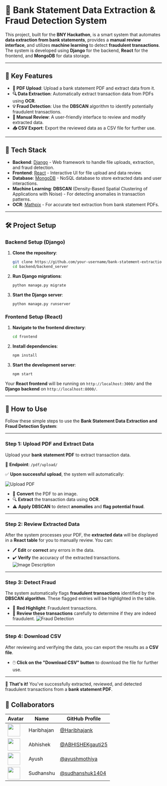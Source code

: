 # 🏦 Bank Statement Data Extraction & Fraud Detection System

This project, built for the **BNY Hackathon**, is a smart system that automates **data extraction from bank statements**, provides a **manual review interface**, and utilizes **machine learning** to detect **fraudulent transactions**. The system is developed using **Django** for the backend, **React** for the frontend, and **MongoDB** for data storage.

---

## 🎯 Key Features

- **📄 PDF Upload**: Upload a bank statement PDF and extract data from it.
- **🔍 Data Extraction**: Automatically extract transaction data from PDFs using **OCR**.
- **💡 Fraud Detection**: Use the **DBSCAN** algorithm to identify potentially fraudulent transactions.
- **📝 Manual Review**: A user-friendly interface to review and modify extracted data.
- **📥 CSV Export**: Export the reviewed data as a CSV file for further use.

---

## 🚀 Tech Stack

- **Backend**: [Django](https://www.djangoproject.com/) - Web framework to handle file uploads, extraction, and fraud detection.
- **Frontend**: [React](https://reactjs.org/) - Interactive UI for file upload and data review.
- **Database**: [MongoDB](https://www.mongodb.com/) - NoSQL database to store extracted data and user interactions.
- **Machine Learning**: **DBSCAN** (Density-Based Spatial Clustering of Applications with Noise) - For detecting anomalies in transaction patterns.
- **OCR**: [Mathpix](https://mathpix.com/) - For accurate text extraction from bank statement PDFs.

---

## 🛠️ Project Setup

### **Backend Setup (Django)**

1. **Clone the repository**:

    ```bash
    git clone https://github.com/your-username/bank-statement-extraction.git
    cd backend/backend_server
    ```

2. **Run Django migrations**:

    ```bash
    python manage.py migrate
    ```

3. **Start the Django server**:

    ```bash
    python manage.py runserver
    ```

### **Frontend Setup (React)**

1. **Navigate to the frontend directory**:

    ```bash
    cd frontend
    ```

2. **Install dependencies**:

    ```bash
    npm install
    ```

3. **Start the development server**:

    ```bash
    npm start
    ```

Your **React frontend** will be running on `http://localhost:3000/` and the **Django backend** on `http://localhost:8000/`.

------------------------------------------------------------------------------------------------------------------------------------------------------------------------------------



## 📄 **How to Use**

Follow these simple steps to use the **Bank Statement Data Extraction and Fraud Detection System**:

---

### Step 1: **Upload PDF and Extract Data**

Upload your **bank statement PDF** to extract transaction data.

📂 **Endpoint**: `/pdf/upload/`

✅ **Upon successful upload**, the system will automatically:

![Upload PDF](https://drive.google.com/uc?export=view&id=1DepUZyaKDF5oNbhFm-scjW3zcTQ9joV4)

- 🔄 **Convert** the PDF to an image.
- 🔍 **Extract** the transaction data using **OCR**.
- ⚠️ **Apply DBSCAN** to detect **anomalies** and **flag potential fraud**.

---

### Step 2: **Review Extracted Data**

After the system processes your PDF, the **extracted data** will be displayed in a **React table** for you to manually review. You can:

- 🖊️ **Edit** or **correct** any errors in the data.
- ✔️ **Verify** the accuracy of the extracted transactions.
![Image Description](https://drive.google.com/uc?export=view&id=1-EhXUbi852R4r6Wq12lVOEtQ-YtofA4k)




---

### Step 3: **Detect Fraud**

The system automatically flags **fraudulent transactions** identified by the **DBSCAN algorithm**. These flagged entries will be highlighted in the table.

- 🔴 **Red Highlight**: Fraudulent transactions.
- 👀 **Review these transactions** carefully to determine if they are indeed fraudulent.
![Fraud Detection](https://drive.google.com/uc?export=view&id=1bzDLgM5z6EdCpitgGF7I-1IZ0FqtW8KZ)

---

### Step 4: **Download CSV**

After reviewing and verifying the data, you can export the results as a **CSV file**.

- 🖱️ **Click on the "Download CSV" button** to download the file for further use.

---

🎉 **That's it!** You've successfully extracted, reviewed, and detected fraudulent transactions from a **bank statement PDF**.


## 👥 Collaborators

| Avatar | Name         | GitHub Profile                                    |
|--------|--------------|---------------------------------------------------|
| <img src="https://github.com/Haribhajank.png?size=40" width="40" height="40"> | Haribhajan   | [@Haribhajank](https://github.com/Haribhajank)      |
| <img src="https://github.com/ABHISHEKgauti25.png?size=40" width="40" height="40"> | Abhishek     | [@ABHISHEKgauti25](https://github.com/ABHISHEKgauti25)          |
| <img src="https://github.com/ayushmothiya.png?size=40" width="40" height="40"> | Ayush        | [@ayushmothiya](https://github.com/ayushmothiya)                |
| <img src="https://github.com/sudhanshuk1404.png?size=40" width="40" height="40"> | Sudhanshu    | [@sudhanshuk1404](https://github.com/sudhanshuk1404)        |











